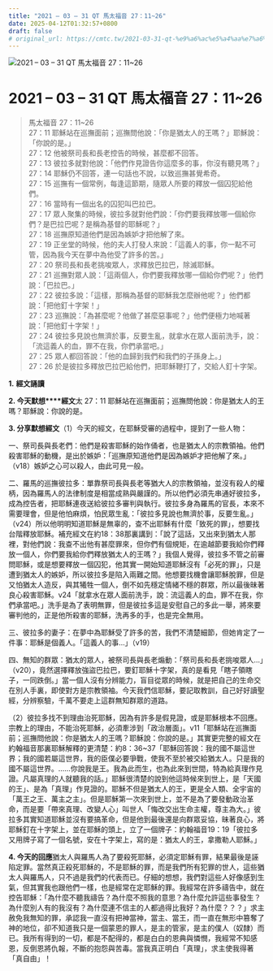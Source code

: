 ```yaml
---
title: "2021 – 03 – 31 QT 馬太福音 27：11~26"
date: 2025-04-12T01:32:57+0800
draft: false
# original_url: https://cmtc.tw/2021-03-31-qt-%e9%a6%ac%e5%a4%aa%e7%a6%8f%e9%9f%b3-27%ef%bc%9a1126
---
```


![2021 – 03 – 31 QT 馬太福音 27：11~26](/images/qt.jpg   "2021 – 03 – 31 QT 馬太福音 27：11~26")

# 2021 – 03 – 31 QT 馬太福音 27：11~26

> 馬太福音 27：11~26  
> 27：11 耶穌站在巡撫面前；巡撫問他說：「你是猶太人的王嗎？」耶穌說：「你說的是。」  
> 27：12 他被祭司長和長老控告的時候，甚麼都不回答。  
> 27：13 彼拉多就對他說：「他們作見證告你這麼多的事，你沒有聽見嗎？」  
> 27：14 耶穌仍不回答，連一句話也不說，以致巡撫甚覺希奇。  
> 27：15 巡撫有一個常例，每逢這節期，隨眾人所要的釋放一個囚犯給他們。  
> 27：16 當時有一個出名的囚犯叫巴拉巴。  
> 27：17 眾人聚集的時候，彼拉多就對他們說：「你們要我釋放哪一個給你們？是巴拉巴呢？是稱為基督的耶穌呢？」  
> 27：18 巡撫原知道他們是因為嫉妒才把他解了來。  
> 27：19 正坐堂的時候，他的夫人打發人來說：「這義人的事，你一點不可管，因為我今天在夢中為他受了許多的苦。」  
> 27：20 祭司長和長老挑唆眾人，求釋放巴拉巴，除滅耶穌。  
> 27：21 巡撫對眾人說：「這兩個人，你們要我釋放哪一個給你們呢？」他們說：「巴拉巴。」  
> 27：22 彼拉多說：「這樣，那稱為基督的耶穌我怎麼辦他呢？」他們都說：「把他釘十字架！」  
> 27：23 巡撫說：「為甚麼呢？他做了甚麼惡事呢？」他們便極力地喊著說：「把他釘十字架！」  
> 27：24 彼拉多見說也無濟於事，反要生亂，就拿水在眾人面前洗手，說：「流這義人的血，罪不在我，你們承當吧。」  
> 27：25 眾人都回答說：「他的血歸到我們和我們的子孫身上。」  
> 27：26 於是彼拉多釋放巴拉巴給他們，把耶穌鞭打了，交給人釘十字架。

**1.** **經文誦讀**

**2. 今天默想****經文**太 27：11 耶穌站在巡撫面前；巡撫問他說：你是猶太人的王嗎？耶穌說：你說的是。

**3. 分享默想經文**（1）今天的經文，在耶穌受審的過程中，提到了一些人物：

一、祭司長與長老們：他們是殺害耶穌的始作俑者，也是猶太人的宗教領袖。他們殺害耶穌的動機，是出於嫉妒：「巡撫原知道他們是因為嫉妒才把他解了來。」（v18）嫉妒之心可以殺人，由此可見一般。

二、羅馬的巡撫彼拉多：單靠祭司長與長老等猶大人的宗教領袖，並沒有殺人的權柄，因為羅馬人的法律制度是相當成熟與嚴謹的。所以他們必須先串通好彼拉多，成為控告者，把耶穌連夜送給彼拉多審判與執行。彼拉多身為羅馬的官長，本來不需要理會，但是他怕麻煩，怕民眾生亂：「彼拉多見說也無濟於事，反要生亂。」（v24）所以他明明知道耶穌是無辜的，查不出耶穌有什麼「致死的罪」，想要找台階釋放耶穌。補充經文在約18：38那裏講到：「說了這話，又出來到猶太人那裡，對他們說：我查不出他有甚麼罪來，但你們有個規矩，在逾越節要我給你們釋放一個人，你們要我給你們釋放猶太人的王嗎？」我個人覺得，彼拉多不管之前審問耶穌，或是想要釋放一個囚犯，他其實一開始知道耶穌沒有「必死的罪」，只是遭到猶太人的嫉妒，所以彼拉多是陷入兩難之間。他想要找機會讓耶穌脫罪，但是又怕猶太人造反，與其犧牲一個人，倒不如先穩定情緒不穩的群眾，所以最後昧著良心殺害耶穌。v24「就拿水在眾人面前洗手，說：流這義人的血，罪不在我，你們承當吧。」洗手是為了表明無罪，但是彼拉多這是安慰自己的多此一舉，將來要審判他的，正是他所殺害的耶穌，洗再多的手，也是完全無用。

三、彼拉多的妻子：在夢中為耶穌受了許多的苦，我們不清楚細節，但她肯定了一件事：耶穌是個義人。「這義人的事…」（v19）

四、無知的群眾：猶太的眾人，被祭司長與長老煽動：「祭司長和長老挑唆眾人…」（v20），竟然選擇釋放強盜巴拉巴，要釘耶穌十字架，真的是看見「瞎子領瞎子，一同跌倒。」當一個人沒有分辨能力，盲目從眾的時候，就是把自己的生命交在別人手裏，即使對方是宗教領袖。今天我們信耶穌，要記取教訓，自己好好讀聖經，分辨察驗，千萬不要走上這群無知群眾的道路。

（2）彼拉多找不到理由治死耶穌，因為有許多是假見證，或是耶穌根本不回應。宗教上的理由，不能治死耶穌，必須牽涉到「政治層面」。v11「耶穌站在巡撫面前；巡撫問他說：你是猶太人的王嗎？耶穌說：你說的是。」其實更完整的經文在約翰福音那裏耶穌解釋的更清楚：約8：36~37「耶穌回答說：我的國不屬這世界；我的國若屬這世界，我的臣僕必要爭戰，使我不至於被交給猶太人。只是我的國不屬這世界。……你說我是王。我為此而生，也為此來到世間，特為給真理作見證。凡屬真理的人就聽我的話。」耶穌很清楚的說到他這時候來到世上，是「天國的王」、是為「真理」作見證的。耶穌不但是猶太人的王，更是全人類、全宇宙的「萬王之王、萬主之主」。但是耶穌第一次來到世上，並不是為了要發動政治革命，而是要「帶來真理、改變人心」叫世人「悔改交出生命主權，尊主為大。」彼拉多其實知道耶穌並沒有要搞革命，但是他到最後還是向群眾妥協，昧著良心，將耶穌釘在十字架上，並在耶穌的頭上，立了一個牌子：約翰福音19：19「彼拉多又用牌子寫了一個名號，安在十字架上，寫的是：猶太人的王，拿撒勒人耶穌。」

**4. 今天的回應**猶太人與羅馬人為了要殺死耶穌，必須定耶穌有罪，結果最後是誣陷定罪。當然真正殺死耶穌的，不是耶穌的罪，而是我們所有犯罪的世人，這些猶太人與羅馬人，只不過是我們的代表而已。仔細的想想，我們對這些人好像感到生氣，但其實我也跟他們一樣，也是經常在定耶穌的罪。我經常在許多禱告中，就在控告耶穌：「為什麼不聽我禱告？為什麼不照我的意思？為什麼允許這些事發生？為什麼別人有的我沒有？為什麼連不信主的人都過得比我好？為什麼？？？」求主赦免我無知的罪，承認我一直沒有把神當神，當主、當王，而一直在無形中篡奪了神的地位，卻不知道我只是一個蒙恩的罪人，是主的管家，是主的僕人（奴隸）而已。我所有得到的一切，都是不配得的，都是白白的恩典與憐憫，我經常不知感恩，反倒恩將仇報，不斷的抱怨與苦毒。當我真正明白「真理」，求主使我得著「真自由」！